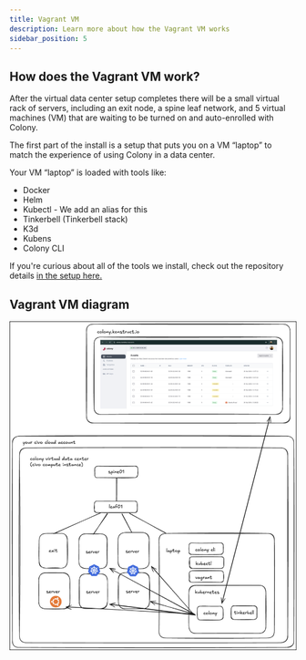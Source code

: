 ```yaml
---
title: Vagrant VM
description: Learn more about how the Vagrant VM works
sidebar_position: 5
---
```


## How does the Vagrant VM work?

After the virtual data center setup completes there will be a small virtual rack of servers, including an exit node, a spine leaf network, and 5 virtual machines (VM) that are waiting to be turned on and auto-enrolled with Colony.

The first part of the install is a setup that puts you on a VM “laptop” to match the experience of using Colony in a data center.

Your VM “laptop” is loaded with tools like: 
 - Docker
 - Helm
 - Kubectl - We add an alias for this 
 - Tinkerbell (Tinkerbell stack) 
 - K3d
 - Kubens
 - Colony CLI 

If you're curious about all of the tools we install, check out the repository details [in the setup here.](https://github.com/konstructio/colony-vagrant/blob/5182ef647fab8cffa17147a73ea6270da05c66fe/laptop/setup.sh#L3-L103) 

## Vagrant VM diagram

![Colony Vagrant Diagram](../img/colony/colonyvagrantdiagram.png)
